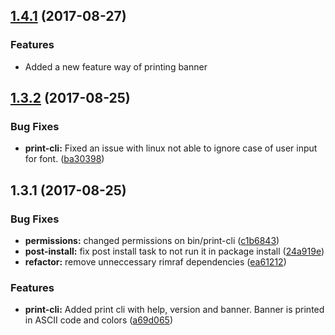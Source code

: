 <a name="1.4.1"></a>
## [1.4.1](https://github.com/sridharmallela/print-cli/compare/v1.4.0...v1.4.1) (2017-08-27)

### Features

* Added a new feature way of printing banner

<a name="1.3.2"></a>
## [1.3.2](https://github.com/sridharmallela/print-cli/compare/v1.3.1...v1.3.2) (2017-08-25)


### Bug Fixes

* **print-cli:** Fixed an issue with linux not able to ignore case of user input for font. ([ba30398](https://github.com/sridharmallela/print-cli/commit/ba30398))

<a name="1.3.1"></a>
## 1.3.1 (2017-08-25)


### Bug Fixes

* **permissions:** changed permissions on bin/print-cli ([c1b6843](https://github.com/sridharmallela/print-cli/commit/c1b6843))
* **post-install:** fix post install task to not run it in package install ([24a919e](https://github.com/sridharmallela/print-cli/commit/24a919e))
* **refactor:** remove unneccessary rimraf dependencies ([ea61212](https://github.com/sridharmallela/print-cli/commit/ea61212))


### Features

* **print-cli:** Added print cli with help, version and banner. Banner is printed in ASCII code and colors ([a69d065](https://github.com/sridharmallela/print-cli/commit/a69d065))




